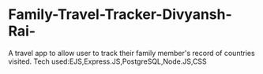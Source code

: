 # Family-Travel-Tracker-Divyansh-Rai-
A travel app to allow user to track their family member's record of countries visited.
Tech used:EJS,Express.JS,PostgreSQL,Node.JS,CSS
